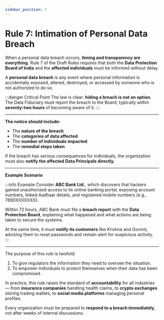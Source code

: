 ```yaml
---
sidebar_position: 7
---
```


# Rule 7: Intimation of Personal Data Breach

When a personal data breach occurs, **timing and transparency are everything**. Rule 7 of the Draft Rules requires that both the **Data Protection Board of India** and the **affected individuals** must be informed without delay.

A **personal data breach** is any event where personal information is accidentally exposed, altered, destroyed, or accessed by someone who is not authorized to do so.  

:::danger Critical Point
The law is clear: **hiding a breach is not an option.**  
The Data Fiduciary must report the breach to the Board, typically within **seventy-two hours** of becoming aware of it.
:::

---

**The notice should include:**

- The **nature of the breach**  
- The **categories of data affected**  
- The **number of individuals impacted**  
- The **remedial steps taken**  

If the breach has serious consequences for individuals, the organization must also **notify the affected Data Principals directly.**

---

**Example Scenario**

:::info Example
Consider **ABC Bank Ltd.**, which discovers that hackers gained unauthorized access to its online banking portal, exposing account numbers, linked Aadhaar details, and registered mobile numbers (e.g., 7890XXXXXXX).  

Within 72 hours, ABC Bank must file a **breach report** with the **Data Protection Board**, explaining what happened and what actions are being taken to secure the systems.  

At the same time, it must **notify its customers** like Krishna and Govind, advising them to reset passwords and remain alert for suspicious activity.  
:::

---

The purpose of this rule is twofold:  
1. To give regulators the information they need to oversee the situation.  
2. To empower individuals to protect themselves when their data has been compromised.  

In practice, this rule raises the standard of **accountability** for all industries — from **insurance companies** handling health claims, to **crypto exchanges** storing trading wallets, to **social media platforms** managing personal profiles.  

Every organization must be prepared to **respond to a breach immediately**, not after weeks of internal discussions.
